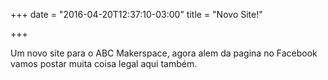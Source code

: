 +++
date = "2016-04-20T12:37:10-03:00"
title = "Novo Site!"

+++

Um novo site para o ABC Makerspace, agora alem da pagina no Facebook vamos postar muita coisa legal aqui também.

